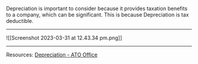 Depreciation is important to consider because it provides taxation benefits to a company, which can be significant. This is because Depreciation is tax deductible.

___
![[Screenshot 2023-03-31 at 12.43.34 pm.png]]

___
Resources:
[Depreciation - ATO Office](https://www.ato.gov.au/business/depreciation-and-capital-expenses-and-allowances/general-depreciation-rules---capital-allowances/prime-cost-(straight-line)-and-diminishing-value-methods/)
